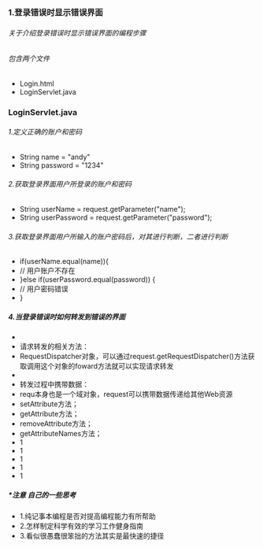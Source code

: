 ### 1.登录错误时显示错误界面

###### 关于介绍登录错误时显示错误界面的编程步骤

###### 包含两个文件
 - Login.html
 - LoginServlet.java
 
### LoginServlet.java
###### 1.定义正确的账户和密码
- String name = "andy"
- String password = "1234"
###### 2.获取登录界面用户所登录的账户和密码
- String userName = request.getParameter("name");
- String userPassword = request.getParameter("password");

###### 3.获取登录界面用户所输入的账户密码后，对其进行判断，二者进行判断
- if(userName.equal(name)){
- // 用户账户不存在
- }else if(userPassword.equal(password)) {
- // 用户密码错误
- }
##### 4.当登录错误时如何转发到错误的界面
- 
- 请求转发的相关方法：
- RequestDispatcher对象，可以通过request.getRequestDispatcher()方法获取调用这个对象的foward方法就可以实现请求转发
- 
- 转发过程中携带数据：
- requ本身也是一个域对象，request可以携带数据传递给其他Web资源
- setAttribute方法；
- getAttribute方法；
- removeAttribute方法；
- getAttributeNames方法；
- 1
- 1
- 1
- 1
- 1
##### *注意 自己的一些思考
- 1.纯记事本编程是否对提高编程能力有所帮助
- 2.怎样制定科学有效的学习工作健身指南
- 3.看似很愚蠢很笨拙的方法其实是最快速的捷径

